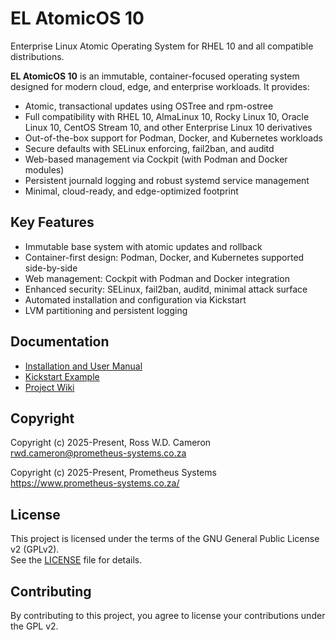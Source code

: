 # EL AtomicOS 10

Enterprise Linux Atomic Operating System for RHEL 10 and all compatible distributions.

**EL AtomicOS 10** is an immutable, container-focused operating system designed for modern cloud, edge, and enterprise workloads. It provides:

- Atomic, transactional updates using OSTree and rpm-ostree
- Full compatibility with RHEL 10, AlmaLinux 10, Rocky Linux 10, Oracle Linux 10, CentOS Stream 10, and other Enterprise Linux 10 derivatives
- Out-of-the-box support for Podman, Docker, and Kubernetes workloads
- Secure defaults with SELinux enforcing, fail2ban, and auditd
- Web-based management via Cockpit (with Podman and Docker modules)
- Persistent journald logging and robust systemd service management
- Minimal, cloud-ready, and edge-optimized footprint

## Key Features

- Immutable base system with atomic updates and rollback
- Container-first design: Podman, Docker, and Kubernetes supported side-by-side
- Web management: Cockpit with Podman and Docker integration
- Enhanced security: SELinux, fail2ban, auditd, minimal attack surface
- Automated installation and configuration via Kickstart
- LVM partitioning and persistent logging

## Documentation

- [Installation and User Manual](./EL%20AtomicOS%2010%20Manual.md)
- [Kickstart Example](./EL_AtomicOS_10_kickstart.ks)
- [Project Wiki](https://github.com/prometheus-systems-tech/EL-AtomicOS/wiki)

## Copyright

Copyright (c) 2025-Present, Ross W.D. Cameron \
                            <rwd.cameron@prometheus-systems.co.za>  

Copyright (c) 2025-Present, Prometheus Systems \
                            <https://www.prometheus-systems.co.za/>

## License

This project is licensed under the terms of the GNU General Public License v2 (GPLv2).  
See the [LICENSE](LICENSE) file for details.

## Contributing

By contributing to this project, you agree to license your contributions under the GPL v2.
